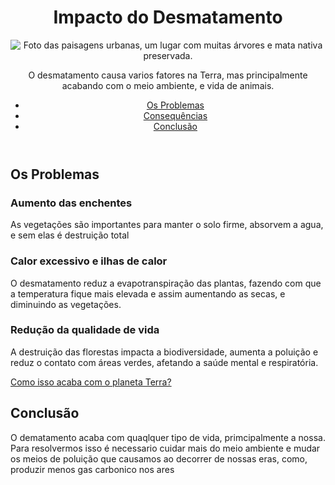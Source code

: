 <!DOCTYPE html>
<html lang="pt-br">
<head>
    <meta charset="UTF-8">
    <meta name="viewport" content="width=device-width, initial-scale=1.0">
    <title>Impacto do desmatamento</title>
    <link rel="stylesheet" href="style.css">
</head>
<body>
    <header>
        <h1>Impacto do Desmatamento</h1>
        <img src="paisagem-urbana.jpg" alt="Foto das paisagens urbanas, um lugar com muitas árvores e mata nativa preservada.">
        <p>O desmatamento causa varios fatores na Terra, mas principalmente acabando com o meio ambiente, e vida de animais.</p>
        <nav>
            <ul>
                <li><a href="#problemas">Os Problemas</a></li>
                <li><a href="#consequencias">Consequências</a></li>
                <li><a href="#conclusao">Conclusão</a></li>
            </ul>
        </nav>
    </header>

<main>
        <section id="problemas" class="conteudo">
            <h2>Os Problemas</h2>
            <article>
                <h3>Aumento das enchentes</h3>
                <p>As vegetações são importantes para manter o solo firme, absorvem a agua, e sem elas é destruição total</p>
            </article>

<article>
   <h3>Calor excessivo e ilhas de calor</h3>
                <p>O desmatamento reduz a evapotranspiração das plantas, fazendo com que a temperatura fique mais elevada e assim aumentando as secas, e diminuindo as vegetações.</p>
            </article>

<article>
                <h3>Redução da qualidade de vida</h3>
                <p>A destruição das florestas impacta a biodiversidade, aumenta a poluição e reduz o contato com áreas verdes, afetando a saúde mental e respiratória.</p>
            </article>

 <a href="https://www.youtube.com/watch?v=zkQu0QNcWjA" class="cta-button" target="_blank">Como isso acaba com o planeta Terra? <i class="fa-solid fa-arrow-up-right-from-square" style="color: var(--text-color);"></i></a>
        </section>

 <section id="conclusão" class="conteudo">
   <h2>Conclusão</h2>
   <p>O dematamento acaba com quaqlquer tipo de vida, primcipalmente a nossa. Para resolvermos isso é necessario cuidar mais do meio ambiente e mudar os meios de poluição que causamos ao decorrer de nossas eras, como, produzir menos gas carbonico nos ares</p>
     
 </section>
